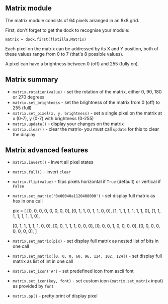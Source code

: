 ## Matrix module

The matrix module consists of 64 pixels arranged in an 8x8 grid.

First, don't forget to get the dock to recognise your module:

`matrix = dock.first(flotilla.Matrix)`

Each pixel on the matrix can be addressed by its X and Y position, both of these values range from 0 to 7 (that's 8 possible values).

A pixel can have a brightness between 0 (off) and 255 (fully on).

## Matrix summary

* `matrix.rotation(value)` - set the rotation of the matrix, either 0, 90, 180 or 270 degrees
* `matrix.set_brightness` - set the brightness of the matrix from 0 (off) to 255 (full)
* `matrix.set_pixel(x, y, brightness)` - set a single pixel on the matrix at x (0-7), y (0-7) with brightness (0-255)
* `matrix.update()` - display your changes on the matrix
* `matrix.clear()` - clear the matrix- you must call `update` for this to clear the display


## Matrix advanced features

* `matrix.invert()` - invert all pixel states
* `matrix.full()` - invert `clear`
* `matrix.flip(value)` - flips pixels horizontal if `True` (default) or vertical if `False`
* `matrix.set_matrix('0x00040a1120408000')` - set display full matrix as hex in one call


    pix = [
    [0, 0, 0, 0, 0, 0, 0, 0],
    [0, 1, 1, 0, 1, 1, 0, 0],
    [1, 1, 1, 1, 1, 1, 1, 0],
    [1, 1, 1, 1, 1, 1, 1, 0],

    [0, 1, 1, 1, 1, 1, 0, 0],
    [0, 0, 1, 1, 1, 0, 0, 0],
    [0, 0, 0, 1, 0, 0, 0, 0],
    [0, 0, 0, 0, 0, 0, 0, 0],
    ]

* `matrix.set_matrix(pix)` - set display full matrix as nested list of bits in one call
* `matrix.set_matrix([0, 0, 0, 60, 96, 124, 102, 124])` - set display full matrix as list of int in one call
* `matrix.set_icon('A')` - set predefined icon from ascii font
* `matrix.set_icon(key, font)` - set custom icon (`matrix.set_matrix` input) as provided by `font`
* `matrix.pp()` - pretty print of display pixel

